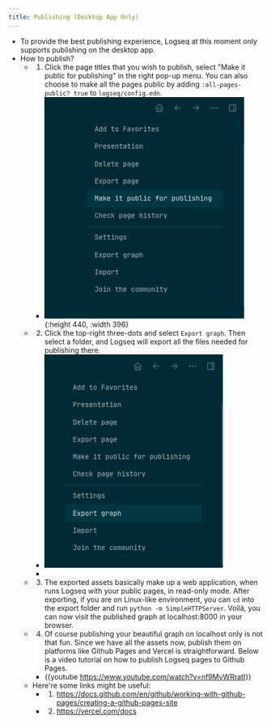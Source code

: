 ```yaml
---
title: Publishing (Desktop App Only)
---
```


- To provide the best publishing experience, Logseq at this moment only supports publishing on the desktop app.
- How to publish?
	- 1. Click the page titles that you wish to publish, select "Make it public for publishing" in the right pop-up menu. You can also choose to make all the pages public by adding `:all-pages-public? true` to `logseq/config.edn`.
		- ![](../assets/pages_Publishing_1615917396171_1.png){:height 440, :width 396}
	-
	  2. Click the top-right three-dots and select `Export graph`. Then select a folder, and Logseq will export all the files needed for publishing there.
		- ![](../assets/pages_Publishing_1615917396171_0.png)
		-
	- 3. The exported assets basically make up a web application, when runs Logseq with your public pages, in read-only mode. After exporting, if you are on Linux-like environment, you can `cd` into the export folder and run `python -m SimpleHTTPServer`. Voilà, you can now visit the published graph at localhost:8000 in your browser.
	- 4. Of course publishing your beautiful graph on localhost only is not that fun. Since we have all the assets now, publish them on platforms like Github Pages and Vercel is straightforward. Below is a video tutorial on how to publish Logseq pages to Github Pages.
		- {{youtube https://www.youtube.com/watch?v=nf9MyWRratI}}
	- Here're some links might be useful:
		- 1. https://docs.github.com/en/github/working-with-github-pages/creating-a-github-pages-site
		- 2. https://vercel.com/docs